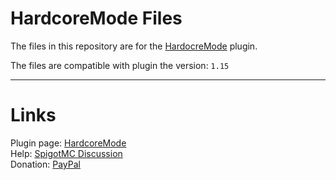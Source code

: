 # HardcoreMode Files
The files in this repository are for the [HardocreMode](https://www.spigotmc.org/resources/hardcoremode-temporary-bans-after-death-%E2%9D%A4%EF%B8%8F-1-14-x-1-19-x.104642/) plugin.

The files are compatible with plugin the version: <code>1.15</code>

___

# Links
Plugin page: [HardcoreMode](https://www.spigotmc.org/resources/hardcoremode-temporary-bans-after-death-%E2%9D%A4%EF%B8%8F-1-14-x-1-19-x.104642/)  
Help: [SpigotMC Discussion](https://www.spigotmc.org/threads/hardcoremode-temporary-bans-after-death-%E2%9D%A4%EF%B8%8F-1-14-x-1-19-x.569872/)  
Donation: [PayPal](https://www.paypal.me/oliosdonate)
